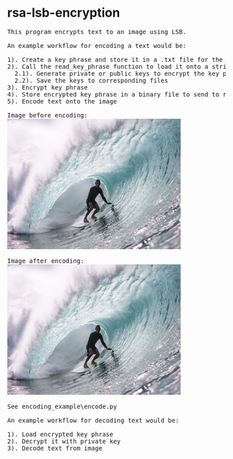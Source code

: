 # rsa-lsb-encryption
<pre>
This program encrypts text to an image using LSB.

An example workflow for encoding a text would be:

1). Create a key phrase and store it in a .txt file for the program to read.
2). Call the read_key_phrase function to load it onto a string that can be called.
  2.1). Generate private or public keys to encrypt the key phrase depending on the needs
  2.2). Save the keys to corresponding files
3). Encrypt key phrase
4). Store encrypted key phrase in a binary file to send to recipient
5). Encode text onto the image

Image before encoding:
<img src="https://github.com/RoloPineda/rsa-lsb-encryption/blob/master/encoding_example/surfer_in_barrel.png" width=400 height=300>

Image after encoding:
<img src="https://github.com/RoloPineda/rsa-lsb-encryption/blob/master/encoding_example/image_with_encoded_text.png" width=400 height=300>

See encoding_example\encode.py 

An example workflow for decoding text would be:

1). Load encrypted key phrase
2). Decrypt it with private key
3). Decode text from image


</pre>
